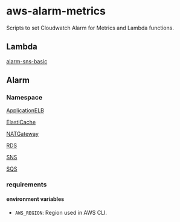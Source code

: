 # aws-alarm-metrics

Scripts to set Cloudwatch Alarm for Metrics and Lambda functions.

## Lambda

[alarm-sns-basic](alarm-sns-basic/README.md)

## Alarm

### Namespace

[ApplicationELB](alb/README.md)

[ElastiCache](elasticache/README.md)

[NATGateway](natgateway/README.md)

[RDS](rds/README.md)

[SNS](sns/README.md)

[SQS](sqs/README.md)

### requirements

#### environment variables

-   `AWS_REGION`: Region used in AWS CLI.
